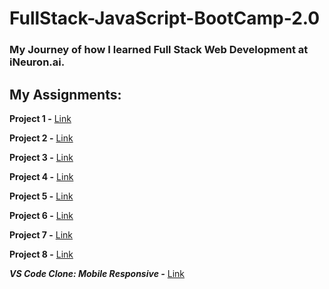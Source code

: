 # FullStack-JavaScript-BootCamp-2.0
### My Journey of how I learned Full Stack Web Development at iNeuron.ai.



## **My Assignments:**
**Project 1 -**
[Link](./Project/FSJS-2.0-Project-01/)

**Project 2 -**
[Link](./Project/FSJS-2.0-Project-02/)

**Project 3 -**
[Link](./Project/FSJS-2.0-Project-03/)

**Project 4 -**
[Link](./Project/FSJS-2.0-Project-04/)

**Project 5 -**
[Link](./Project/FSJS-2.0-Project-05/)

**Project 6 -**
[Link](./Project/FSJS-2.0-Project-06/index.html)

**Project 7 -**
[Link](https://github.com/ANKUSH-meshram/FullStack-JavaScript-BootCamp-2.0/tree/master/Project/FSJS-2.0-Project-07-CreditCardLandingPage)

**Project 8 -**
[Link](./Project/FSJS-2.0-Project-08-HostingSiteLandingPage/)

_**VS Code Clone: Mobile Responsive -**_
[Link](./Project/VS-CodeClone-using-Tailwind/)
